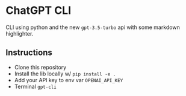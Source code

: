 # ChatGPT CLI

CLI using python and the new `gpt-3.5-turbo` api with some markdown highlighter.

## Instructions

- Clone this repository
- Install the lib locally w/ `pip install -e .`
- Add your API key to env var `OPENAI_API_KEY`
- Terminal `gpt-cli`
